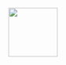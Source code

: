 <div align="center"> <br />
   <img src="https://photos.app.goo.gl/8ey92HXNU8k1zJXu5" "width="100" height="100">
